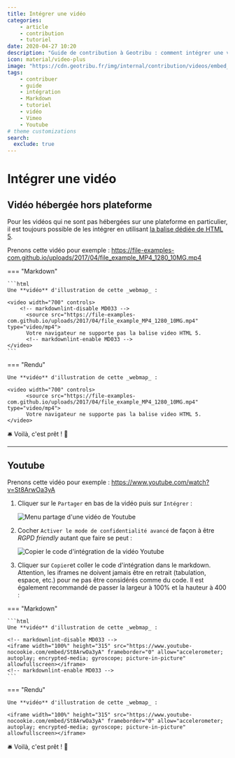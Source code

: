 ```yaml
---
title: Intégrer une vidéo
categories:
    - article
    - contribution
    - tutoriel
date: 2020-04-27 10:20
description: "Guide de contribution à Geotribu : comment intégrer une vidéo dans un contenu en Markdown."
icon: material/video-plus
image: "https://cdn.geotribu.fr/img/internal/contribution/videos/embed_youtube_copy_annotated.png"
tags:
    - contribuer
    - guide
    - intégration
    - Markdown
    - tutoriel
    - vidéo
    - Vimeo
    - Youtube
# theme customizations
search:
  exclude: true
---
```


# Intégrer une vidéo

## Vidéo hébergée hors plateforme

Pour les vidéos qui ne sont pas hébergées sur une plateforme en particulier, il est toujours possible de les intégrer en utilisant [la balise dédiée de HTML 5](https://www.w3schools.com/tags/tag_video.asp).

Prenons cette vidéo pour exemple : <https://file-examples-com.github.io/uploads/2017/04/file_example_MP4_1280_10MG.mp4>

<!-- markdownlint-disable MD046 -->
=== "Markdown"

    ```html
    Une **vidéo** d'illustration de cette _webmap_ :

    <video width="700" controls>
        <!-- markdownlint-disable MD033 -->
          <source src="https://file-examples-com.github.io/uploads/2017/04/file_example_MP4_1280_10MG.mp4" type="video/mp4">
          Votre navigateur ne supporte pas la balise video HTML 5.
          <!-- markdownlint-enable MD033 -->
    </video>
    ```

=== "Rendu"

    Une **vidéo** d'illustration de cette _webmap_ :

    <video width="700" controls>
          <source src="https://file-examples-com.github.io/uploads/2017/04/file_example_MP4_1280_10MG.mp4" type="video/mp4">
          Votre navigateur ne supporte pas la balise video HTML 5.
    </video>

:bellhop_bell: Voilà, c'est prêt ! :tada:

----

## Youtube

Prenons cette vidéo pour exemple : <https://www.youtube.com/watch?v=St8ArwOa3yA>

1. Cliquer sur le `Partager` en bas de la vidéo puis sur `Intégrer` :

    ![Menu partage d'une vidéo de Youtube](https://cdn.geotribu.fr/img/internal/contribution/videos/embed_youtube_share_annotated.png)

2. Cocher `Activer le mode de confidentialité avancé` de façon à être _RGPD friendly_ autant que faire se peut :

    ![Copier le code d'intégration de la vidéo Youtube](https://cdn.geotribu.fr/img/internal/contribution/videos/embed_youtube_copy_annotated.png)

3. Cliquer sur `Copier`et coller le code d'intégration dans le markdown. Attention, les iframes ne doivent jamais être en retrait (tabulation, espace, etc.) pour ne pas être considérés comme du code. Il est également recommandé de passer la largeur à 100% et la hauteur à 400 :

=== "Markdown"

    ```html
    Une **vidéo** d'illustration de cette _webmap_ :

    <!-- markdownlint-disable MD033 -->
    <iframe width="100%" height="315" src="https://www.youtube-nocookie.com/embed/St8ArwOa3yA" frameborder="0" allow="accelerometer; autoplay; encrypted-media; gyroscope; picture-in-picture" allowfullscreen></iframe>
    <!-- markdownlint-enable MD033 -->
    ```

=== "Rendu"

    Une **vidéo** d'illustration de cette _webmap_ :

    <iframe width="100%" height="315" src="https://www.youtube-nocookie.com/embed/St8ArwOa3yA" frameborder="0" allow="accelerometer; autoplay; encrypted-media; gyroscope; picture-in-picture" allowfullscreen></iframe>

:bellhop_bell: Voilà, c'est prêt ! :tada:
